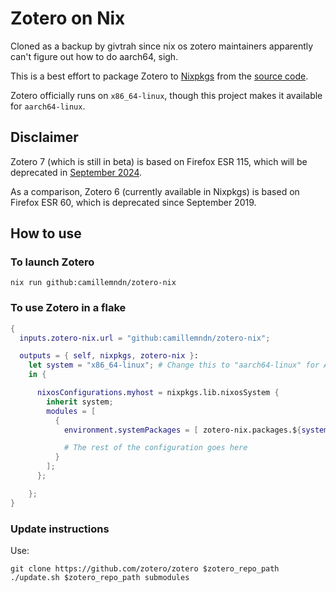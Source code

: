 # Zotero on Nix

Cloned as a backup by givtrah since nix os zotero maintainers apparently can't figure out how to do aarch64, sigh.

This is a best effort to package Zotero to [Nixpkgs](https://github.com/NixOS/nixpkgs/) from the [source code](https://github.com/zotero/zotero/).

Zotero officially runs on ```x86_64-linux```, though this project makes it available for ```aarch64-linux```.

## Disclaimer

Zotero 7 (which is still in beta) is based on Firefox ESR 115, which will be deprecated in [September 2024](https://whattrainisitnow.com/calendar/).

As a comparison, Zotero 6 (currently available in Nixpkgs) is based on Firefox ESR 60, which is deprecated since September 2019.


## How to use

### To launch Zotero

```shell
nix run github:camillemndn/zotero-nix
```

### To use Zotero in a flake

```nix
{
  inputs.zotero-nix.url = "github:camillemndn/zotero-nix";

  outputs = { self, nixpkgs, zotero-nix }:
    let system = "x86_64-linux"; # Change this to "aarch64-linux" for ARM64 support
    in {

      nixosConfigurations.myhost = nixpkgs.lib.nixosSystem {
        inherit system;
        modules = [
          {
            environment.systemPackages = [ zotero-nix.packages.${system}.default ];

            # The rest of the configuration goes here
          }
        ];
      };

    };
}
```

### Update instructions

Use:
```shell
git clone https://github.com/zotero/zotero $zotero_repo_path
./update.sh $zotero_repo_path submodules
```

